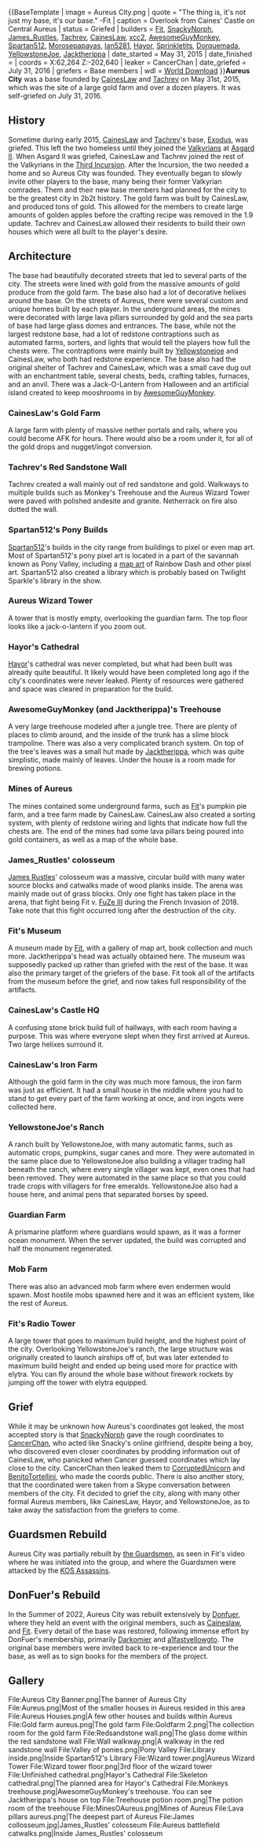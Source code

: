 {{BaseTemplate
| image = Aureus City.png
| quote = "The thing is, it's not just my base, it's our base." -Fit
| caption = Overlook from Caines' Castle on Central Aureus
| status = Griefed
| builders = [Fit](https://2b2t.miraheze.org/wiki/Fit), [SnackyNorph](https://2b2t.miraheze.org/wiki/SnackyNorph), [James_Rustles](https://2b2t.miraheze.org/wiki/James_Rustles), [Tachrev](https://2b2t.miraheze.org/wiki/Tachrev), [CainesLaw](https://2b2t.miraheze.org/wiki/CainesLaw), [xcc2](https://2b2t.miraheze.org/wiki/xcc2), [AwesomeGuyMonkey](https://2b2t.miraheze.org/wiki/AwesomeGuyMonkey), [Spartan512](https://2b2t.miraheze.org/wiki/Spartan512), [Morosepapayas](https://2b2t.miraheze.org/wiki/Morosepapayas), [Ian5281](https://2b2t.miraheze.org/wiki/Ian5281), [Hayor](https://2b2t.miraheze.org/wiki/Hayor), [Sprinkletits](https://2b2t.miraheze.org/wiki/Sprinkletits), [Dorquemada](https://2b2t.miraheze.org/wiki/Dorquemada), [YellowstoneJoe](https://2b2t.miraheze.org/wiki/YellowstoneJoe), [Jacktherippa](https://2b2t.miraheze.org/wiki/Jacktherippa)
| date_started = May 31, 2015
| date_finished =
| coords = X:62,264 Z:-202,640
| leaker = CancerChan
| date_griefed = July 31, 2016
| griefers = Base members
| wdl = [World Download](https://web.archive.org/web/20210121081533/https://www.mediafire.com/file/ybfyxlxmh6yhfnd/Aureus_2017-05-11_(2020-01-11_merge).zip/file)
}}**Aureus City** was a base founded by [CainesLaw](https://2b2t.miraheze.org/wiki/CainesLaw) and [Tachrev](https://2b2t.miraheze.org/wiki/Tachrev) on May 31st, 2015, which was the site of a large gold farm and over a dozen players. It was self-griefed on July 31, 2016.

## History
Sometime during early 2015, [CainesLaw](https://2b2t.miraheze.org/wiki/CainesLaw) and [Tachrev](https://2b2t.miraheze.org/wiki/Tachrev)'s base, [Exodus](https://2b2t.miraheze.org/wiki/Exodus_(Base)), was griefed. This left the two homeless until they joined the [Valkyrians](https://2b2t.miraheze.org/wiki/Valkyria) at [Asgard II](https://2b2t.miraheze.org/wiki/Asgard_II). When Asgard II was griefed, CainesLaw and Tachrev joined the rest of the Valkyrians in the [Third Incursion](https://2b2t.miraheze.org/wiki/Third_Incursion). After the Incursion, the two needed a home and so Aureus City was founded. They eventually began to slowly invite other players to the base, many being their former Valkyrian comrades. Them and their new base members had planned for the city to be the greatest city in 2b2t history. The gold farm was built by CainesLaw, and produced tons of gold. This allowed for the members to create large amounts of golden apples before the crafting recipe was removed in the 1.9 update. Tachrev and CainesLaw allowed their residents to build their own houses which were all built to the player's desire.

## Architecture
The base had beautifully decorated streets that led to several parts of the city. The streets were lined with gold from the massive amounts of gold produce from the gold farm. The base also had a lot of decorative helixes around the base. On the streets of Aureus, there were several custom and unique homes built by each player. In the underground areas, the mines were decorated with large lava pillars surrounded by gold and the sea parts of base had large glass domes and entrances. The base, while not the largest redstone base, had a lot of redstone contraptions such as automated farms, sorters, and lights that would tell the players how full the chests were. The contraptions were mainly built by [Yellowstonejoe](https://2b2t.miraheze.org/wiki/Yellowstonejoe) and CainesLaw, who both had redstone experience. The base also had the original shelter of Tachrev and CainesLaw, which was a small cave dug out with an enchantment table, several chests, beds, crafting tables, furnaces, and an anvil. There was a Jack-O-Lantern from Halloween and an artificial island created to keep mooshrooms in by [AwesomeGuyMonkey](https://2b2t.miraheze.org/wiki/AwesomeGuyMonkey).

### CainesLaw's Gold Farm
A large farm with plenty of massive nether portals and rails, where you could become AFK for hours. There would also be a room under it, for all of the gold drops and nugget/ingot conversion.

### Tachrev's Red Sandstone Wall
Tachrev created a wall mainly out of red sandstone and gold. Walkways to multiple builds such as Monkey's Treehouse and the Aureus Wizard Tower were paved with polished andesite and granite. Netherrack on fire also dotted the wall.

### Spartan512's Pony Builds
[Spartan512](https://2b2t.miraheze.org/wiki/Spartan512)'s builds in the city range from buildings to pixel or even map art. Most of Spartan512's pony pixel art is located in a part of the savannah known as Pony Valley, including a [map art](https://2b2t.miraheze.org/wiki/Mapart) of Rainbow Dash and other pixel art. Spartan512 also created a library which is probably based on Twilight Sparkle's library in the show.

### Aureus Wizard Tower
A tower that is mostly empty, overlooking the guardian farm. The top floor looks like a jack-o-lantern if you zoom out.

### Hayor's Cathedral
[Hayor](https://2b2t.miraheze.org/wiki/Hayor)'s cathedral was never completed, but what had been built was already quite beautiful. It likely would have been completed long ago if the city's coordinates were never leaked. Plenty of resources were gathered and space was cleared in preparation for the build.

### AwesomeGuyMonkey (and Jacktherippa)'s Treehouse
A very large treehouse modeled after a jungle tree. There are plenty of places to climb around, and the inside of the trunk has a slime block trampoline. There was also a very complicated branch system. On top of the tree's leaves was a small hut made by [Jacktherippa](https://2b2t.miraheze.org/wiki/Jacktherippa), which was quite simplistic, made mainly of leaves. Under the house is a room made for brewing potions.

### Mines of Aureus
The mines contained some underground farms, such as [Fit](https://2b2t.miraheze.org/wiki/Fit)'s pumpkin pie farm, and a tree farm made by CainesLaw. CainesLaw also created a sorting system, with plenty of redstone wiring and lights that indicate how full the chests are. The end of the mines had some lava pillars being poured into gold containers, as well as a map of the whole base.

### James_Rustles' colosseum
[James Rustles](https://2b2t.miraheze.org/wiki/James_Rustles)' colosseum was a massive, circular build with many water source blocks and catwalks made of wood planks inside. The arena was mainly made out of grass blocks. Only one fight has taken place in the arena, that fight being Fit v. [FuZe III](https://2b2t.miraheze.org/wiki/FuzeIII) during the French Invasion of 2018. Take note that this fight occurred long after the destruction of the city.

### Fit's Museum
A museum made by [Fit](https://2b2t.miraheze.org/wiki/Fit), with a gallery of map art, book collection and much more. Jacktherippa's head was actually obtained here. The museum was supposedly packed up rather than griefed with the rest of the base. It was also the primary target of the griefers of the base. Fit took all of the artifacts from the museum before the grief, and now takes full responsibility of the artifacts.

### CainesLaw's Castle HQ
A confusing stone brick build full of hallways, with each room having a purpose. This was where everyone slept when they first arrived at Aureus. Two large helixes surround it.

### CainesLaw's Iron Farm
Although the gold farm in the city was much more famous, the iron farm was just as efficient. It had a small house in the middle where you had to stand to get every part of the farm working at once, and iron ingots were collected here.

### YellowstoneJoe's Ranch
A ranch built by YellowstoneJoe, with many automatic farms, such as automatic crops, pumpkins, sugar canes and more. They were automated in the same place due to YellowstoneJoe also building a villager trading hall beneath the ranch, where every single villager was kept, even ones that had been removed. They were automated in the same place so that you could trade crops with villagers for free emeralds. YellowstoneJoe also had a house here, and animal pens that separated horses by speed.

### Guardian Farm
A prismarine platform where guardians would spawn, as it was a former ocean monument. When the server updated, the build was corrupted and half the monument regenerated.

### Mob Farm
There was also an advanced mob farm where even endermen would spawn. Most hostile mobs spawned here and it was an efficient system, like the rest of Aureus.
### Fit's Radio Tower
A large tower that goes to maximum build height, and the highest point of the city. Overlooking YellowstoneJoe's ranch, the large structure was originally created to launch airships off of, but was later extended to maximum build height and ended up being used more for practice with elytra. You can fly around the whole base without firework rockets by jumping off the tower with elytra equipped.

## Grief
While it may be unknown how Aureus's coordinates got leaked, the most accepted story is that [SnackyNorph](https://2b2t.miraheze.org/wiki/SnackyNorph) gave the rough coordinates to [CancerChan](https://2b2t.miraheze.org/wiki/CancerChan), who acted like Snacky's online girlfriend, despite being a boy, who discovered even closer coordinates by prodding information out of CainesLaw, who panicked when Cancer guessed coordinates which lay close to the city. CancerChan then leaked them to [CorruptedUnicorn](https://2b2t.miraheze.org/wiki/CorruptedUnicorn) and [BenitoTortellini](https://2b2t.miraheze.org/wiki/BenitoTortellini), who made the coords public. There is also another story, that the coordinated were taken from a Skype conversation between members of the city. Fit decided to grief the city, along with many other formal Aureus members, like CainesLaw, Hayor, and YellowstoneJoe, as to take away the satisfaction from the griefers to come.

## Guardsmen Rebuild
Aureus City was partially rebuilt by [the Guardsmen](https://2b2t.miraheze.org/wiki/the_Guardsmen), as seen in Fit's video where he was initiated into the group, and where the Guardsmen were attacked by the [KOS Assassins](https://2b2t.miraheze.org/wiki/KOS_Assassins).

## DonFuer's Rebuild
In the Summer of 2022, Aureus City was rebuilt extensively by [Donfuer](https://2b2t.miraheze.org/wiki/DonFuer), where they held an event with the original members, such as [Caineslaw](https://2b2t.miraheze.org/wiki/CainesLaw), and [Fit](https://2b2t.miraheze.org/wiki/Fit). Every detail of the base was restored, following immense effort by DonFuer's membership, primarily [Darkomier](https://2b2t.miraheze.org/wiki/Darkomier) and [a1fastyellowgto](https://2b2t.miraheze.org/wiki/a1fastyellowgto). The original base members were invited back to re-experience and tour the base, as well as to sign books for the members of the project.

## Gallery
<gallery>
File:Aureus City Banner.png|The banner of Aureus City
File:Aureus.png|Most of the smaller houses in Aureus resided in this area
File:Aureus Houses.png|A few other houses and builds within Aureus
File:Gold farm aureus.png|The gold farm
File:Goldfarm 2.png|The collection room for the gold farm
File:Redsandstone wall.png|The glass dome within the red sandstone wall
File:Wall walkway.png|A walkway in the red sandstone wall
File:Valley of ponies.png|Pony Valley
File:Library inside.png|Inside Spartan512's Library
File:Wizard tower.png|Aureus Wizard Tower
File:Wizard tower floor.png|3rd floor of the wizard tower
File:Unfinished cathedral.png|Hayor's Cathedral
File:Skeleton cathedral.png|The planned area for Hayor's Cathedral
File:Monkeys treehouse.png|AwesomeGuyMonkey's treehouse. You can see Jacktherippa's house on top
File:Treehouse potion room.png|The potion room of the treehouse
File:MinesOAureus.png|Mines of Aureus
File:Lava pillars aureus.png|The deepest part of Aureus
File:James collosseum.jpg|James_Rustles' colosseum
File:Aureus battlefield catwalks.png|Inside James_Rustles' colosseum
</gallery>